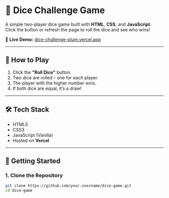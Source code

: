 # 🎲 Dice Challenge Game

A simple two-player dice game built with **HTML**, **CSS**, and **JavaScript**.  
Click the button or refresh the page to roll the dice and see who wins!

🔗 **Live Demo:** [dice-challenge-plum.vercel.app](https://dice-challenge-plum.vercel.app/)

---

## 🧠 How to Play

1. Click the **"Roll Dice"** button.
2. Two dice are rolled – one for each player.
3. The player with the higher number wins.
4. If both dice are equal, it’s a draw!

---

## 🛠️ Tech Stack

- HTML5
- CSS3
- JavaScript (Vanilla)
- Hosted on **Vercel**

---

## 🚀 Getting Started

### 1. Clone the Repository

```bash
git clone https://github.com/your-username/dice-game.git
cd dice-game
